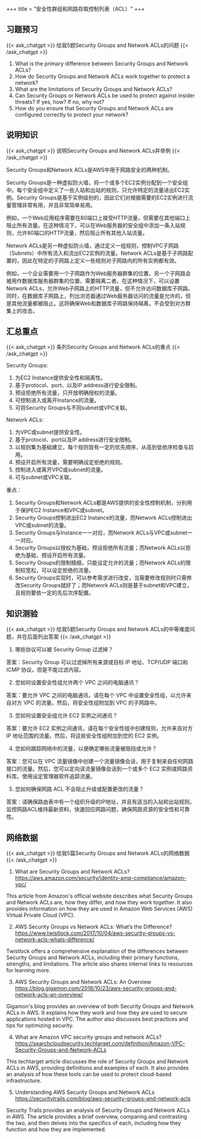 +++
title = "安全性群组和网路存取控制列表（ACL）"
+++
## 习题预习
{{< ask_chatgpt >}}
给我5题Security Groups and Network ACLs的问题
{{< /ask_chatgpt >}}



1. What is the primary difference between Security Groups and Network ACLs?
2. How do Security Groups and Network ACLs work together to protect a network?
3. What are the limitations of Security Groups and Network ACLs?
4. Can Security Groups or Network ACLs be used to protect against insider threats? If yes, how? If no, why not?
5. How do you ensure that Security Groups and Network ACLs are configured correctly to protect your network?   

## 说明知识
{{< ask_chatgpt >}}
说明Security Groups and Network ACLs并举例
{{< /ask_chatgpt >}}



Security Groups和Network ACLs是AWS中用于网路安全的两种机制。

Security Groups是一种虚拟防火墙，将一个或多个EC2实例分配到一个安全组中。每个安全组中定义了一些入站和出站的规则，只允许特定的流量进出EC2实例。Security Groups是基于实例级别的，因此它们对根据需要的EC2实例进行流量管理非常有用，并且非常简单易用。

例如，一个Web应用程序需要在80端口上接受HTTP流量，但需要在其他端口上阻止所有流量。在这种情况下，可以在Web服务器的安全组中添加一条入站规则，允许80端口的HTTP流量，然后阻止所有其他入站流量。

Network ACLs是另一种虚拟防火墙，通过定义一组规则，控制VPC子网路（Subnets）中所有流入和流出EC2实例的流量。Network ACLs是基于子网路配置的，因此在特定的子网路上定义一些规则对子网路内的所有实例都有效。

例如，一个企业需要用一个子网路作为Web服务器群集的位置，另一个子网路会被用作数据库服务器群集的位置，需要隔离二者。在这种情况下，可以设置Network ACLs，允许Web子网路上的HTTP流量，但不允许访问数据库子网路。同时，在数据库子网路上，列出浏览器通过Web服务器访问的流量是允许的，但是其他流量都被阻止。这将确保Web和数据库子网路保持隔离，不会受到对方群集上的攻击。   

## 汇总重点
{{< ask_chatgpt >}}
条列Security Groups and Network ACLs的重点
{{< /ask_chatgpt >}}



Security Groups:
1. 为EC2 Instance提供安全性和隔离性。
2. 基于protocol、port、以及IP address进行安全限制。
3. 预设拒绝所有流量，只开放明确授权的流量。
4. 可控制进入或离开Instance的流量。
5. 可将Security Groups与不同subnet或VPC关联。

Network ACLs:
1. 为VPC或subnet提供安全性。
2. 基于protocol、port以及IP address进行安全限制。
3. 以规则集为基础建立，每个规则皆有一定的优先顺序，从高到低依序检查与启用。
4. 预设开启所有流量，需要明确设定拒绝的规则。
5. 控制进入或离开VPC或subnet的流量。
6. 可与subnet或VPC关联。

重点：
1. Security Groups和Network ACLs都是AWS提供的安全性控制机制，分别用于保护EC2 Instance和VPC或subnet。
2. Security Groups控制进出EC2 Instance的流量，而Network ACLs控制进出VPC或subnet的流量。
3. Security Groups与Instance一一对应，而Network ACLs与VPC或subnet一一对应。
4. Security Groups以授权为基础，预设拒绝所有流量；而Network ACLs以拒绝为基础，预设开启所有流量。
5. Security Groups的限制精细，只能设定允许的流量；而Network ACLs的限制较宽松，可以设定拒绝的流量。
6. Security Groups实现时，可以参考需求进行改变，当需要修改规则时只需修改Security Groups就好了；而Network ACLs则是基于subnet和VPC建立，且规则要依一定的先后次序配置。   

## 知识测验
{{< ask_chatgpt >}}
给我5题Security Groups and Network ACLs的中等难度问题，并在后面列出答案
{{< /ask_chatgpt >}}



1. 哪些协议可以被 Security Group 过滤掉？

答案：Security Group 可以过滤掉所有来源或目标 IP 地址、TCP/UDP 端口和 ICMP 协议，但是不能过滤内容。

2. 您如何设置安全性组允许两个 VPC 之间的电脑通讯？

答案：要允许 VPC 之间的电脑通讯，请在每个 VPC 中设置安全性组，以允许来自对方 VPC 的流量。然后，将安全性组附加到 VPC 的子网路中。

3. 您如何设置安全组允许 EC2 实例之间通讯？

答案：要允许 EC2 实例之间通讯，请在每个安全性组中创建规则，允许来自对方 IP 地址范围的流量。然后，将这些安全性组附加到您的 EC2 实例。

4. 您如何跟踪网络中的流量，以便确定哪些流量被阻挡或允许？

答案：您可以在 VPC 流量镜像中创建一个流量镜像会话，用于复制来自任何网路接口的流量。然后，您可以定向该流量镜像会话到一个或多个 EC2 实例或网路资料库。使用设定管理器软件追踪流量。

5. 您如何确保网路 ACL 不会阻止升级或配置更改的流量？

答案：请确保路由表中有一个组织升级的IP地址，并且有适当的入站和出站规则。监控网路ACL维持最新资料，快速回应网路问题，确保网路资源的安全性和可靠性。   

## 网络数据
{{< ask_chatgpt >}}
给我5篇Security Groups and Network ACLs的网络数据
{{< /ask_chatgpt >}}



1. What are Security Groups and Network ACLs?
https://aws.amazon.com/security/identity-amp-compliance/amazon-vpc/

This article from Amazon's official website describes what Security Groups and Network ACLs are, how they differ, and how they work together. It also provides information on how they are used in Amazon Web Services (AWS) Virtual Private Cloud (VPC).

2. AWS Security Groups vs Network ACLs: What’s the Difference?
https://www.twistlock.com/2017/10/04/aws-security-groups-vs-network-acls-whats-difference/

Twistlock offers a comprehensive explanation of the differences between Security Groups and Network ACLs, including their primary functions, strengths, and limitations. The article also shares internal links to resources for learning more.

3. AWS Security Groups and Network ACLs: An Overview
https://blog.gigamon.com/2018/10/23/aws-security-groups-and-network-acls-an-overview/

Gigamon's blog provides an overview of both Security Groups and Network ACLs in AWS. It explains how they work and how they are used to secure applications hosted in VPC. The author also discusses best practices and tips for optimizing security.

4. What are Amazon VPC security groups and network ACLs?
https://searchcloudsecurity.techtarget.com/definition/Amazon-VPC-Security-Groups-and-Network-ACLs

This techtarget article discusses the role of Security Groups and Network ACLs in AWS, providing definitions and examples of each. It also provides an analysis of how these tools can be used to protect cloud-based infrastructure.

5. Understanding AWS Security Groups and Network ACLs
https://securitytrails.com/blog/aws-security-groups-and-network-acls

Security Trails provides an analysis of Security Groups and Network ACLs in AWS. The article provides a brief overview, comparing and contrasting the two, and then delves into the specifics of each, including how they function and how they are implemented.   

